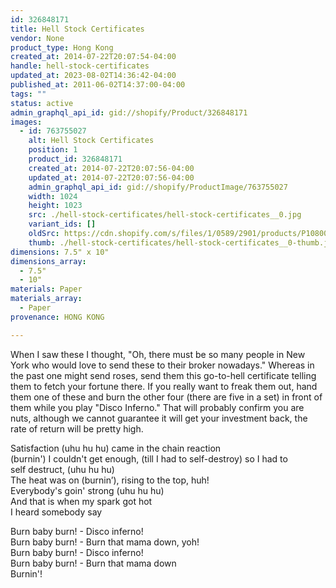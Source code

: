 ```yaml
---
id: 326848171
title: Hell Stock Certificates
vendor: None
product_type: Hong Kong
created_at: 2014-07-22T20:07:54-04:00
handle: hell-stock-certificates
updated_at: 2023-08-02T14:36:42-04:00
published_at: 2011-06-02T14:37:00-04:00
tags: ""
status: active
admin_graphql_api_id: gid://shopify/Product/326848171
images:
  - id: 763755027
    alt: Hell Stock Certificates
    position: 1
    product_id: 326848171
    created_at: 2014-07-22T20:07:56-04:00
    updated_at: 2014-07-22T20:07:56-04:00
    admin_graphql_api_id: gid://shopify/ProductImage/763755027
    width: 1024
    height: 1023
    src: ./hell-stock-certificates/hell-stock-certificates__0.jpg
    variant_ids: []
    oldSrc: https://cdn.shopify.com/s/files/1/0589/2901/products/P1080037.jpeg?v=1406074076
    thumb: ./hell-stock-certificates/hell-stock-certificates__0-thumb.jpg
dimensions: 7.5" x 10"
dimensions_array:
  - 7.5"
  - 10"
materials: Paper
materials_array:
  - Paper
provenance: HONG KONG

---
```


When I saw these I thought, "Oh, there must be so many people in New York who would love to send these to their broker nowadays." Whereas in the past one might send roses, send them this go-to-hell certificate telling them to fetch your fortune there. If you really want to freak them out, hand them one of these and burn the other four (there are five in a set) in front of them while you play "Disco Inferno." That will probably confirm you are nuts, although we cannot guarantee it will get your investment back, the rate of return will be pretty high.  
  
Satisfaction (uhu hu hu) came in the chain reaction  
(burnin') I couldn't get enough, (till I had to self-destroy) so I had to  
self destruct, (uhu hu hu)  
The heat was on (burnin’), rising to the top, huh!  
Everybody's goin' strong (uhu hu hu)  
And that is when my spark got hot  
I heard somebody say  
  
Burn baby burn! - Disco inferno!  
Burn baby burn! - Burn that mama down, yoh!  
Burn baby burn! - Disco inferno!  
Burn baby burn! - Burn that mama down  
Burnin'!